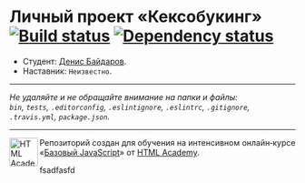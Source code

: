 # Личный проект «Кексобукинг» [![Build status][travis-image]][travis-url] [![Dependency status][dependency-image]][dependency-url]

* Студент: [Денис Байдаров](https://up.htmlacademy.ru/javascript/8/user/7956).
* Наставник: `Неизвестно`.

---

_Не удаляйте и не обращайте внимание на папки и файлы:_<br>
_`bin`, `tests`, `.editorconfig`, `.eslintignore`, `.eslintrc`, `.gitignore`, `.travis.yml`, `package.json`._

---

<a href="https://htmlacademy.ru/intensive/javascript"><img align="left" width="50" height="50" title="HTML Academy" src="https://up.htmlacademy.ru/static/img/intensive/javascript/logo-for-github.svg"></a>

Репозиторий создан для обучения на интенсивном онлайн‑курсе «[Базовый JavaScript](https://htmlacademy.ru/intensive/javascript)» от [HTML Academy](https://htmlacademy.ru).

[travis-image]: https://travis-ci.org/htmlacademy-javascript/7956-keksobooking.svg?branch=master
[travis-url]: https://travis-ci.org/htmlacademy-javascript/7956-keksobooking
[dependency-image]: https://david-dm.org/htmlacademy-javascript/7956-keksobooking.svg?style=flat-square
[dependency-url]: https://david-dm.org/htmlacademy-javascript/7956-keksobooking
fsadfasfd
